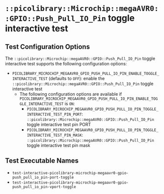 # `::picolibrary::Microchip::megaAVR0::GPIO::Push_Pull_IO_Pin` toggle interactive test

## Test Configuration Options
The `::picolibrary::Microchip::megaAVR0::GPIO::Push_Pull_IO_Pin` toggle interactive test
supports the following configuration options:
- `PICOLIBRARY_MICROCHIP_MEGAAVR0_GPIO_PUSH_PULL_IO_PIN_ENABLE_TOGGLE_INTERACTIVE_TEST`
  (defaults to `OFF`): enable the
  `::picolibrary::Microchip::megaAVR0::GPIO::Push_Pull_IO_Pin` toggle interactive test
    - The following configuration options are available if
      `PICOLIBRARY_MICROCHIP_MEGAAVR0_GPIO_PUSH_PULL_IO_PIN_ENABLE_TOGGLE_INTERACTIVE_TEST`
      is `ON`:
        - `PICOLIBRARY_MICROCHIP_MEGAAVR0_GPIO_PUSH_PULL_IO_PIN_TOGGLE_INTERACTIVE_TEST_PIN_PORT`:
          `::picolibrary::Microchip::megaAVR0::GPIO::Push_Pull_IO_Pin` toggle interactive
          test pin PORT
        - `PICOLIBRARY_MICROCHIP_MEGAAVR0_GPIO_PUSH_PULL_IO_PIN_TOGGLE_INTERACTIVE_TEST_PIN_MASK`:
          `::picolibrary::Microchip::megaAVR0::GPIO::Push_Pull_IO_Pin` toggle interactive
          test pin mask

## Test Executable Names
- `test-interactive-picolibrary-microchip-megaavr0-gpio-push_pull_io_pin-port-toggle`
- `test-interactive-picolibrary-microchip-megaavr0-gpio-push_pull_io_pin-vport-toggle`

